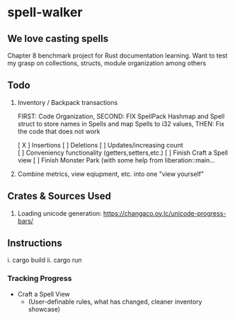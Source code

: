# spell-walker
## We love casting spells
  Chapter 8 benchmark project for Rust documentation learning. Want to test my grasp on collections, structs, module organization among others

## Todo
  1. Inventory / Backpack transactions
    
      FIRST: Code Organization, 
      SECOND: FIX SpellPack Hashmap and Spell struct to store names in Spells and map Spells to i32 values, 
      THEN: Fix the code that does not work
    
        [ X ] Insertions
        [ ] Deletions
        [ ] Updates/increasing count  
        [ ] Conveniency functionality (getters,setters,etc.)
        [ ] Finish Craft a Spell view
        [ ] Finish Monster Park (with some help from liberation::main...
    
  
  2. Combine metrics, view eqiupment, etc. into one "view yourself"

## Crates & Sources Used
  1. Loading unicode generation: https://changaco.oy.lc/unicode-progress-bars/

## Instructions
  i. cargo build
  ii. cargo run

### Tracking Progress

* Craft a Spell View
    - (User-definable rules, what has changed, cleaner inventory showcase)
